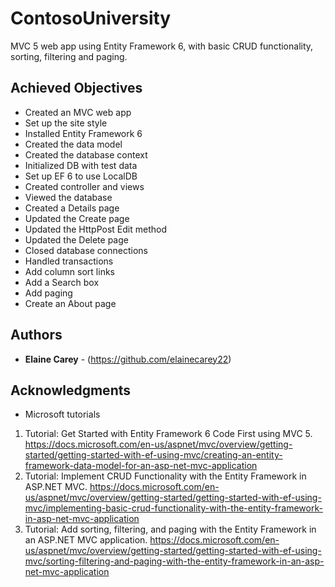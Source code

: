 # ContosoUniversity
MVC 5 web app using Entity Framework 6, with basic CRUD functionality, sorting, filtering and paging.

## Achieved Objectives

* Created an MVC web app
* Set up the site style
* Installed Entity Framework 6
* Created the data model
* Created the database context
* Initialized DB with test data
* Set up EF 6 to use LocalDB
* Created controller and views
* Viewed the database
* Created a Details page
* Updated the Create page
* Updated the HttpPost Edit method
* Updated the Delete page
* Closed database connections
* Handled transactions
* Add column sort links
* Add a Search box
* Add paging
* Create an About page

## Authors

* **Elaine Carey** - (https://github.com/elainecarey22)

## Acknowledgments

* Microsoft tutorials 
 1. Tutorial: Get Started with Entity Framework 6 Code First using MVC 5. https://docs.microsoft.com/en-us/aspnet/mvc/overview/getting-started/getting-started-with-ef-using-mvc/creating-an-entity-framework-data-model-for-an-asp-net-mvc-application
 2. Tutorial: Implement CRUD Functionality with the Entity Framework in ASP.NET MVC. https://docs.microsoft.com/en-us/aspnet/mvc/overview/getting-started/getting-started-with-ef-using-mvc/implementing-basic-crud-functionality-with-the-entity-framework-in-asp-net-mvc-application
 3. Tutorial: Add sorting, filtering, and paging with the Entity Framework in an ASP.NET MVC application. https://docs.microsoft.com/en-us/aspnet/mvc/overview/getting-started/getting-started-with-ef-using-mvc/sorting-filtering-and-paging-with-the-entity-framework-in-an-asp-net-mvc-application
